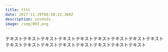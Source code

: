 ```yaml
---
title: tttt
date: 2017-11-29T08:58:22.360Z
description: sssdsds
image: /img/003.png
---
```

テキストテキストテキストテキストテキストテキストテキストテキストテキストテキストテキストテキストテキストテキストテキストテキストテキスト
